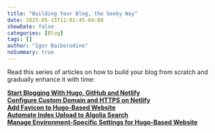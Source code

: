 ```yaml
---
title: "Building Your Blog, the Geeky Way"
date: 2025-05-15T11:01:45-04:00
showDate: false
categories: [Blog]
tags: []
author: "Igor Baiborodine"
noSummary: true
---
```


Read this series of articles on how to build your blog from scratch and gradually enhance it with time:

**[Start Blogging With Hugo, GitHub and Netlify](/article/start-blogging-with-github-hugo-and-netlify/)**  
**[Configure Custom Domain and HTTPS on Netlify](/article/configure-custom-domain-and-https-in-netlify/)**  
**[Add Favicon to Hugo-Based Website](/article/add-favicon-to-hugo-based-website/)**  
**[Automate Index Upload to Algolia Search](/article/automate-index-upload-to-algolia-search/)**  
**[Manage Environment-Specific Settings for Hugo-Based Website](/article/manage-environment-specific-settings-for-hugo-based-website/)**
